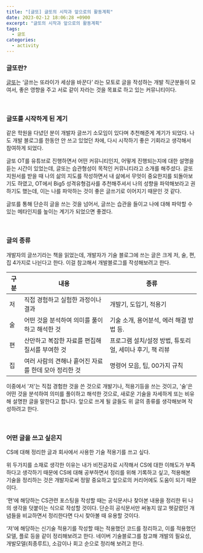 ```yaml
---
title: "[글또] 글또의 시작과 앞으로의 활동계획"
date: 2023-02-12 18:06:28 +0900
excerpt: "글또의 시작과 앞으로의 활동계획"
tags:
  - 글또
categories:
  - activity
---
```



### 글또란?

[글또](http://bit.ly/geultto)는 ‘글쓰는 또라이가 세상을 바꾼다’ 라는 모토로 글을 작성하는 개발 직군분들이 모여서, 좋은 영향을 주고 서로 같이 자라는 것을 목표로 하고 있는 커뮤니티이다. 



<br/>

### 글또를 시작하게 된 계기

같은 학원을 다녔던 분이 개발자 글쓰기 소모임이 있다며 추천해준게 계기가 되었다. 나도 개발 블로그를 한동안 안 쓰고 있었던 차에, 다시 시작하기 좋은 기회라고 생각해서 참여하게 되었다.

글또 OT를 유튜브로 진행하면서 어떤 커뮤니티인지, 어떻게 진행되는지에 대한 설명을 듣는 시간이 있었는데,  글또는 습관형성이 목적인 커뮤니티라고 소개를 해주셨다. 글또 지원서를 받을 때 나의 삶의 지도를 작성하면서 내 삶에서 무엇이 중요한지를 되돌아보기도 하였고, OT에서 Big5 성격유형검사를 추천해주셔서 나의 성향을 파악해보라고 권하기도 했는데, 이는 나를 파악하는 것이 좋은 글쓰기로 이어지기 때문인 것 같다. 

글또를 통해 단순히 글을 쓰는 것을 넘어서, 글쓰는 습관을 들이고 나에 대해 파악할 수 있는 메타인지를 높이는 계기가 되었으면 좋겠다.



<br/>

### 글의 종류

개발자의 글쓰기라는 책을 읽었는데, 개발자가 기술 블로그에 쓰는 글은 크게 저, 술, 편, 집 4가지로 나뉜다고 한다. 이걸 참고해서 개발블로그를 작성해보려고 한다.


| 구분 | 내용 | 종류 |
| --- | --- | --- |
| 저 | 직접 경험하고 실험한 과정이나 결과 | 개발기, 도입기, 적용기 |
| 술 | 어떤 것을 분석하여 의미를 풀이하고 해석한 것 | 기술 소개, 용어분석, 에러 해결 방법 등.   |
| 편 | 산만하고 복잡한 자료를 편집해 질서를 부여한 것 | 프로그램 설치/설정 방법, 튜토리얼, 세미나 후기, 책 리뷰 |
| 집 | 여러 사람의 견해나 흩어진 자료를 한데 모아 정리한 것 | 명령어 모음, 팁, 00가지 규칙 |


이중에서 '저'는 직접 경험한 것을 쓴 것으로 개발기나, 적용기등을 쓰는 것이고, '술'은 어떤 것을 분석하여 의미를 풀이하고 해석한 것으로, 새로운 기술을 자세하게 또는 비유해 설명한 글을 말한다고 합니다. 앞으로 쓰게 될 글들도 위 글의 종류를 생각해보며 작성하려고 한다.



<br/>

### 어떤 글을 쓰고 싶은지

CS에 대해 정리한 글과 회사에서 사용한 기술 적용기를 쓰고 싶다.

위 두가지를 소재로 생각한 이유는 내가 비전공자로 시작해서 CS에 대한 이해도가 부족하다고 생각하기 때문에 CS에 대해 공부하면서 정리를 위해 기록하고 싶고, 적용해본 기술을 정리하는 것은 개발자로써 정말 중요하고 앞으로의 커리어에도 도움이 되기 때문이다.

‘편’에 해당하는 CS관련 포스팅을 작성할 때는 공식문서나 찾아본 내용을 정리한 뒤 나의 생각을 덧붙이는 식으로 작성할 것이다. 단순히 공식문서만 써놓지 않고 헷갈렸던 개념들을 비교하면서 정리한다면 다시 찾아볼 때 유용할 것이다.

‘저’에 해당하는 신기술 적용기를 작성할 때는 적용했던 코드를 정리하고, 이를 적용했던 모델, 플로 등을 같이 정리해보려고 한다. 네이버 기술블로그를 참고해 개발의 필요성, 개발모델(최종루트), 소감이나 회고 순으로 정리해 보려고 한다.